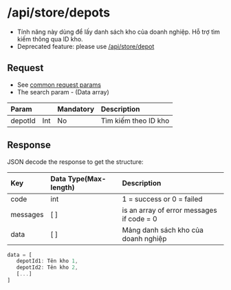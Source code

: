 # /api/store/depots

* Tính năng này dùng để lấy danh sách kho của doanh nghiệp. Hỗ trợ tìm kiếm thông qua ID kho.
* Deprecated feature: please use [/api/store/depot](depot.md)

## Request

* See [common request params](../getting-started/api.md#request)
* The search param - \(Data array\)

| Param |  | Mandatory | Description |
| :--- | :--- | :--- | :--- |
| depotId | Int | No | Tìm kiếm theo ID kho |

## Response

JSON decode the response to get the structure:

| Key | Data Type\(Max-length\) | Description |
| :--- | :--- | :--- |
| code | int | 1 = success or 0 = failed |
| messages | \[ \] | is an array of error messages if code = 0 |
| data | \[ \] | Mảng danh sách kho của doanh nghiệp |

```javascript
data = [
   depotId1: Tên kho 1,
   depotId2: Tên kho 2,
   [...]
]
```

